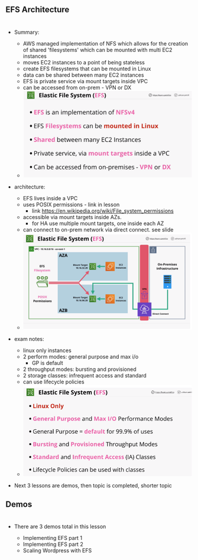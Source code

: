 ## EFS Architecture

#

- Summary:

  - AWS managed implementation of NFS which allows for the creation of shared 'filesystems' which can be mounted with multi EC2 instances
  - moves EC2 instances to a point of being stateless
  - create EFS filesystems that can be mounted in Linux
  - data can be shared between many EC2 instances
  - EFS is private service via mount targets inside VPC
  - can be accessed from on-prem - VPN or DX
  - ![EFS summary](img/efssum.png)

- architecture:

  - EFS lives inside a VPC
  - uses POSIX permissions - link in lesson
    - link https://en.wikipedia.org/wiki/File_system_permissions
  - accessible via mount targets inside AZs.
    - for HA use multiple mount targets, one inside each AZ
  - can connect to on-prem network via direct connect. see slide
  - ![efs arch](img/efsarch.png)

- exam notes:
  - linux only instances
  - 2 perform modes: general purpose and max i/o
    - GP is default
  - 2 throughput modes: bursting and provisioned
  - 2 storage classes: infrequent access and standard
  - can use lifecycle policies
  - ![efs lifecycle exam notes](img/efslifecycle.png)
- Next 3 lessons are demos, then topic is completed, shorter topic

## Demos

#

- There are 3 demos total in this lesson

  - Implementing EFS part 1
  - Implementing EFS part 2
  - Scaling Wordpress with EFS

